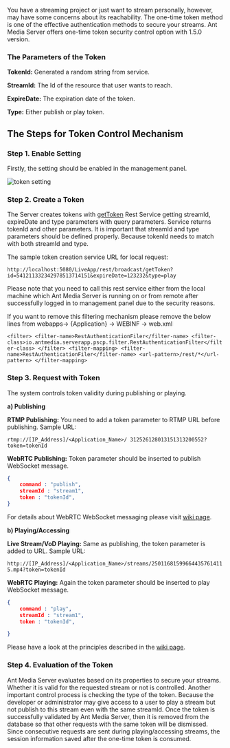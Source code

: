 You have a streaming project or just want to stream personally, however, may have some concerns about its reachability. The one-time token method is one of the effective authentication methods to secure your streams. Ant Media Server offers one-time token security control option with 1.5.0 version.

### The Parameters of the Token

**TokenId:** Generated a random string from service.

**StreamId:** The Id of the resource that user wants to reach.

**ExpireDate:** The expiration date of the token.

**Type:** Either publish or play token.

## The Steps for Token Control Mechanism

### Step 1. Enable Setting

Firstly, the setting should be enabled in the management panel.

![token setting](https://i0.wp.com/antmedia.io/wp-content/uploads/2018/09/Screenshot-from-2018-09-17-20-53-01-1024x441.png)

### Step 2. Create a Token

The Server creates tokens with [getToken](https://github.com/ant-media/Ant-Media-Server/blob/14e243dd8f1696fbbc66b582eadbbe301e516e72/src/main/java/io/antmedia/rest/BroadcastRestService.java#L976) Rest Service getting streamId, expireDate and type parameters with query parameters. Service returns tokenId and other parameters. It is important that streamId and type parameters should be defined properly. Because tokenId needs to match with both streamId and type.

The sample token creation service URL for local request:

`http://localhost:5080/LiveApp/rest/broadcast/getToken?id=541211332342978513714151&expireDate=123232&type=play`

Please note that you need to call this rest service either from the local machine which Ant Media Server is running on or from remote after successfully logged in to management panel due to the security reasons.

If you want to remove this filtering mechanism please remove the below lines from webapps-> {Application} -> WEBINF -> web.xml

`
<filter>
    <filter-name>RestAuthenticationFiler</filter-name>
    <filter-class>io.antmedia.serverapp.pscp.filter.RestAuthenticationFilter</filter-class>
</filter>
<filter-mapping>
    <filter-name>RestAuthenticationFiler</filter-name>
    <url-pattern>/rest/*</url-pattern>
</filter-mapping>
`

### Step 3. Request with Token 

The system controls token validity during publishing or playing.

**a) Publishing** 

**RTMP Publishing:** You need to add a token parameter to RTMP URL before publishing. Sample URL:

`rtmp://[IP_Address]/<Application_Name>/ 312526128013151313200552?token=tokenId`

**WebRTC Publishing:** Token parameter should be inserted to publish WebSocket message.
```json
{
    command : "publish",
    streamId : "stream1",
    token : "tokenId",
}
```

 For details about WebRTC WebSocket messaging please visit [wiki page](https://github.com/ant-media/Ant-Media-Server/wiki/WebRTC-WebSocket-Messaging-Details).

**b) Playing/Accessing**

**Live Stream/VoD Playing:** Same as publishing, the token parameter is added to URL. Sample URL:

``http://[IP_Address]/<Application_Name>/streams/250116815996644357614115.mp4?token=tokenId``

**WebRTC Playing:** Again the token parameter should be inserted to play WebSocket message. 

```json
{
    command : "play",
    streamId : "stream1",
    token : "tokenId",

}
```

Please have a look at the principles described in the [wiki page](https://github.com/ant-media/Ant-Media-Server/wiki/WebRTC-WebSocket-Messaging-Details).

### Step 4. Evaluation of the Token

Ant Media Server evaluates based on its properties to secure your streams. Whether it is valid for the requested stream or not is controlled. Another important control process is checking the type of the token. Because the developer or administrator may give access to a user to play a stream but not publish to this stream even with the same streamId.
Once the token is successfully validated by Ant Media Server, then it is removed from the database so that other requests with the same token will be dismissed. Since consecutive requests are sent during playing/accessing streams, the session information saved after the one-time token is consumed.